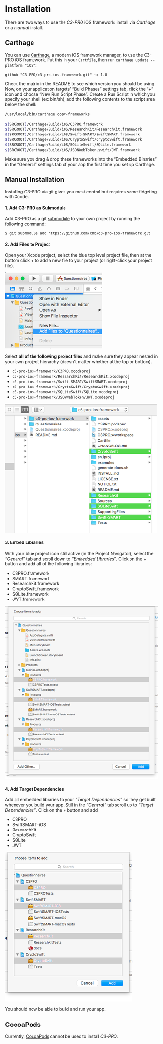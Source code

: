 Installation
============

There are two ways to use the _C3-PRO_ iOS framework: install via _Carthage_ or a _manual_ install.


Carthage
--------

You can use [Carthage](https://github.com/Carthage/Carthage), a modern iOS framework manager, to use the C3-PRO iOS framework.
Put this in your `Cartfile`, then run `carthage update --platform "iOS"`:

```ogdl
github "C3-PRO/c3-pro-ios-framework.git" ~> 1.8
```

Check the matrix in the README to see which version you should be using.
Now, on your application targets’ “Build Phases” settings tab, click the “+” icon and choose “New Run Script Phase”.
Create a Run Script in which you specify your shell (ex: bin/sh), add the following contents to the script area below the shell:

```bash
/usr/local/bin/carthage copy-frameworks

$(SRCROOT)/Carthage/Build/iOS/C3PRO.framework
$(SRCROOT)/Carthage/Build/iOS/ResearchKit/ResearchKit.framework
$(SRCROOT)/Carthage/Build/iOS/Swift-SMART/SwiftSMART.framework
$(SRCROOT)/Carthage/Build/iOS/CryptoSwift/CryptoSwift.framework
$(SRCROOT)/Carthage/Build/iOS/SQLiteSwift/SQLite.framework
$(SRCROOT)/Carthage/Build/iOS/JSONWebToken.swift/JWT.framework
```

Make sure you drag & drop these frameworks into the “Embedded Binaries” in the “General” settings tab of your app the first time you set up Carthage.


Manual Installation
-------------------

Installing C3-PRO via git gives you most control but requires some fidgeting with Xcode.

#### 1. Add C3-PRO as Submodule

Add C3-PRO as a git [submodule](http://git-scm.com/docs/git-submodule) to your own project by running the following command:

```bash
$ git submodule add https://github.com/chb/c3-pro-ios-framework.git
```

#### 2. Add Files to Project

Open your Xcode project, select the blue top level project file, then at the bottom click <key>+</key> to add a new file to your project (or right-click your project file).

![Add Files](./assets/install-step-2a.png)

Select **all of the following project files** and make sure they appear nested in your own project hierarchy (doesn't matter whether at the top or bottom).

- `c3-pro-ios-framework/C3PRO.xcodeproj`
- `c3-pro-ios-framework/ResearchKit/ResearchKit.xcodeproj`
- `c3-pro-ios-framework/Swift-SMART/SwiftSMART.xcodeproj`
- `c3-pro-ios-framework/CryptoSwift/CryptoSwift.xcodeproj`
- `c3-pro-ios-framework/SQLiteSwift/SQLite.xcodeproj`
- `c3-pro-ios-framework/JSONWebToken/JWT.xcodeproj`

![Add Files](./assets/install-step-2b.png)

#### 3. Embed Libraries

With your blue project icon still active (in the Project Navigator), select the _“General”_ tab and scroll down to _“Embedded Libraries”_.
Click on the <key>+</key> button and add all of the following libraries:

- C3PRO.framework
- SMART.framework
- ResearchKit.framework
- CryptoSwift.framework
- SQLite.framework
- JWT.framework

![Embed](./assets/install-step-3.png)

#### 4. Add Target Dependencies

Add all embedded libraries to your _“Target Dependencies”_ so they get built whenever you build your app.
Still in the _“General”_ tab scroll up to _“Target Dependencies”_.
Click on the <key>+</key> button and add:

- C3PRO
- SwiftSMART-iOS
- ResearchKit
- CryptoSwift
- SQLite
- JWT

![Add Dependencies](./assets/install-step-4.png)

You should now be able to build and run your app.


CocoaPods
---------

Currently, [CocoaPods](http://cocoapods.org) cannot be used to install _C3-PRO_.

